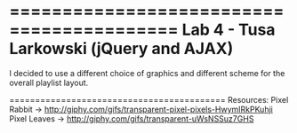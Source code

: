 ==========================================
Lab 4 - Tusa Larkowski (jQuery and AJAX)
==========================================

I decided to use a different choice of graphics and different scheme for the overall playlist layout.


==========================================
Resources:
Pixel Rabbit -> http://giphy.com/gifs/transparent-pixel-pixels-HwymIRkPKuhji
Pixel Leaves -> http://giphy.com/gifs/transparent-uWsNSSuz7GHS